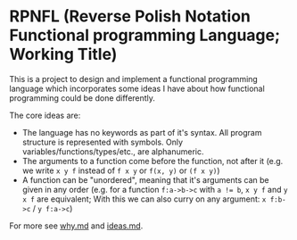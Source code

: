 # RPNFL (Reverse Polish Notation Functional programming Language; Working Title)

This is a project to design and implement a functional programming language which incorporates some ideas I have about how functional programming could be done differently.

The core ideas are:

- The language has no keywords as part of it's syntax. All program structure is represented with symbols. Only variables/functions/types/etc., are alphanumeric.
- The arguments to a function come before the function, not after it (e.g. we write `x y f` instead of `f x y` or `f(x, y)` or `(f x y)`)
- A function can be "unordered", meaning that it's arguments can be given in any order (e.g. for a function `f:a->b->c` with `a != b`, `x y f` and `y x f` are equivalent; With this we can also curry on any argument: `x f:b->c` / `y f:a->c`)

For more see [why.md](/why.md) and [ideas.md](/ideas.md).